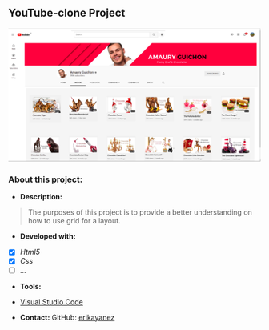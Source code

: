 ## YouTube-clone Project

![screenshot of the project](./images/youtube-clone-project.png)

### About this project:

- **Description:**
> The purposes of this project is to provide a better understanding on how to use grid for a layout.

- **Developed with:**
- [x] _Html5_
- [x] _Css_
- [ ] _..._

- **Tools:**
- [Visual Studio Code](https://code.visualstudio.com/)

- **Contact:**
GitHub: [erikayanez](https://github.com/)<br>
